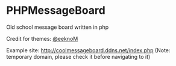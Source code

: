 # PHPMessageBoard
Old school message board written in php

Credit for themes: [@eeknoM](https://github.com/eeknoM)

Example site: http://coolmessageboard.ddns.net/index.php (Note: temporary domain, please check it before navigating to it)
